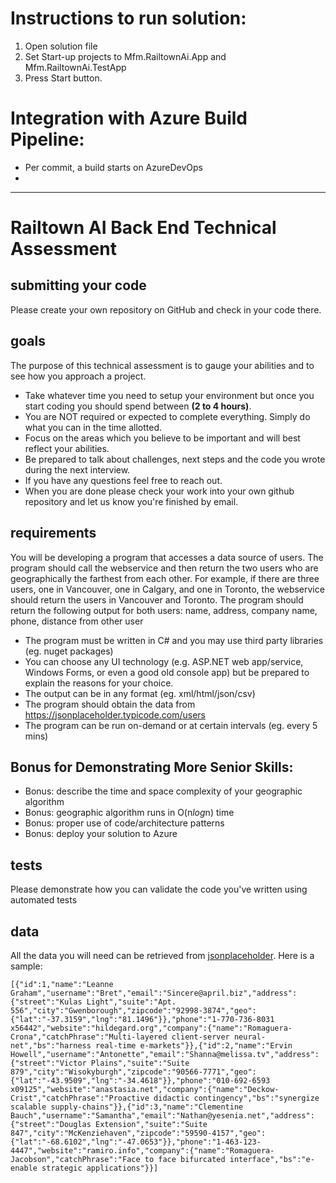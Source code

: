 # Instructions to run solution:
1. Open solution file
2. Set Start-up projects to Mfm.RailtownAi.App and Mfm.RailtownAi.TestApp
3. Press Start button.

# Integration with Azure Build Pipeline:
- Per commit, a build starts on AzureDevOps
- 

------

# Railtown AI  Back End Technical Assessment

## submitting your code

Please create your own repository on GitHub and check in your code there.

## goals

The purpose of this technical assessment is to gauge your abilities and to see how you approach a project.

- Take whatever time you need to setup your environment but once you start coding you should spend between **(2 to 4 hours)**.
- You are NOT required or expected to complete everything. Simply do what you can in the time allotted.
- Focus on the areas which you believe to be important and will best reflect your abilities.
- Be prepared to talk about challenges, next steps and the code you wrote during the next interview.
- If you have any questions feel free to reach out.
- When you are done please check your work into your own github repository and let us know you're finished by email.

## requirements

You will be developing a program that accesses a data source of users. The program should call the webservice and then return the two users who are geographically the farthest from each other. For example, if there are three users, one in Vancouver, one in Calgary, and one in Toronto, the webservice should return the users in Vancouver and Toronto. The program should return the following output for both users:
name, address, company name, phone, distance from other user

- The program must be written in C# and you may use third party libraries (eg. nuget packages)
- You can choose any UI technology (e.g. ASP.NET web app/service, Windows Forms, or even a good old console app) but be prepared to explain the reasons for your choice.
- The output can be in any format (eg. xml/html/json/csv)
- The program should obtain the data from https://jsonplaceholder.typicode.com/users 
- The program can be run on-demand or at certain intervals (eg. every 5 mins)
## Bonus for Demonstrating More Senior Skills:
- Bonus: describe the time and space complexity of your geographic algorithm
- Bonus: geographic algorithm runs in O(n*log*n) time
- Bonus: proper use of code/architecture patterns 
- Bonus: deploy your solution to Azure

## tests

Please demonstrate how you can validate the code you've written using automated tests

## data

All the data you will need can be retrieved from [jsonplaceholder](https://jsonplaceholder.typicode.com/users). Here is a sample: 

`
[{"id":1,"name":"Leanne Graham","username":"Bret","email":"Sincere@april.biz","address":{"street":"Kulas Light","suite":"Apt. 556","city":"Gwenborough","zipcode":"92998-3874","geo":{"lat":"-37.3159","lng":"81.1496"}},"phone":"1-770-736-8031 x56442","website":"hildegard.org","company":{"name":"Romaguera-Crona","catchPhrase":"Multi-layered client-server neural-net","bs":"harness real-time e-markets"}},{"id":2,"name":"Ervin Howell","username":"Antonette","email":"Shanna@melissa.tv","address":{"street":"Victor Plains","suite":"Suite 879","city":"Wisokyburgh","zipcode":"90566-7771","geo":{"lat":"-43.9509","lng":"-34.4618"}},"phone":"010-692-6593 x09125","website":"anastasia.net","company":{"name":"Deckow-Crist","catchPhrase":"Proactive didactic contingency","bs":"synergize scalable supply-chains"}},{"id":3,"name":"Clementine Bauch","username":"Samantha","email":"Nathan@yesenia.net","address":{"street":"Douglas Extension","suite":"Suite 847","city":"McKenziehaven","zipcode":"59590-4157","geo":{"lat":"-68.6102","lng":"-47.0653"}},"phone":"1-463-123-4447","website":"ramiro.info","company":{"name":"Romaguera-Jacobson","catchPhrase":"Face to face bifurcated interface","bs":"e-enable strategic applications"}}]
`
